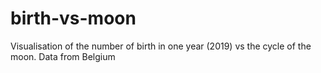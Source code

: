 # birth-vs-moon
Visualisation of the number of birth in one year (2019) vs the cycle of the moon. Data from Belgium
